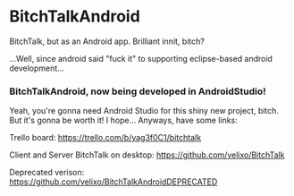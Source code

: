 # BitchTalkAndroid

BitchTalk, but as an Android app. Brilliant innit, bitch?

...Well, since android said "fuck it" to supporting eclipse-based android development...

### BitchTalkAndroid, now being developed in AndroidStudio!

Yeah, you're gonna need Android Studio for this shiny new project, bitch. But it's gonna be worth it! I hope...
Anyways, have some links:

Trello board: https://trello.com/b/yag3f0C1/bitchtalk

Client and Server BitchTalk on desktop: https://github.com/velixo/BitchTalk

Deprecated verison: https://github.com/velixo/BitchTalkAndroidDEPRECATED
